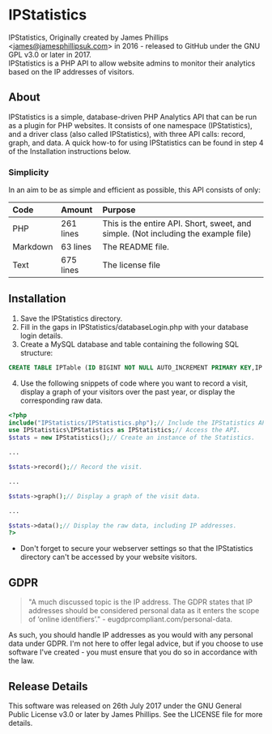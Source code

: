 # IPStatistics

IPStatistics, Originally created by James Phillips <[james@jamesphillipsuk.com](mailto:james@jamesphillipsuk.com "Send a Message")> in 2016 - released to GitHub under the GNU GPL v3.0 or later in 2017.  
IPStatistics is a PHP API to allow website admins to monitor their analytics based on the IP addresses of visitors.

## About

IPStatistics is a simple, database-driven PHP Analytics API that can be run as a plugin for PHP websites.  It consists of one namespace (IPStatistics), and a driver class (also called IPStatistics), with three API calls: record, graph, and data.  A quick how-to for using IPStatistics can be found in step 4 of the Installation instructions below.

### Simplicity

In an aim to be as simple and efficient as possible, this API consists of only:

| Code | Amount | Purpose |
|:---- |:------ |:------- |
| PHP | 261 lines | This is the entire API.  Short, sweet, and simple.  (Not including the example file) |
| Markdown | 63 lines | The README file. |
| Text | 675 lines | The license file |

## Installation

1. Save the IPStatistics directory.
2. Fill in the gaps in IPStatistics/databaseLogin.php with your database login details.
3. Create a MySQL database and table containing the following SQL structure:

```SQL
CREATE TABLE IPTable (ID BIGINT NOT NULL AUTO_INCREMENT PRIMARY KEY,IP VARCHAR(25) NOT NULL,Date DATE NOT NULL,Time VARCHAR(10) NOT NULL,Month INT(11) NOT NULL);
```

4. Use the following snippets of code where you want to record a visit, display a graph of your visitors over the past year, or display the corresponding raw data.

```PHP
<?php
include("IPStatistics/IPStatistics.php");// Include the IPStatistics API.
use IPStatistics\IPStatistics as IPStatistics;// Access the API.
$stats = new IPStatistics();// Create an instance of the Statistics.

...

$stats->record();// Record the visit.

...

$stats->graph();// Display a graph of the visit data.

...

$stats->data();// Display the raw data, including IP addresses.
?>
```

- Don't forget to secure your webserver settings so that the IPStatistics directory can't be accessed by your website visitors.

## GDPR

>"A much discussed topic is the IP address. The GDPR states that IP addresses should be considered personal data as it enters the scope of ‘online identifiers’." - eugdprcompliant.com/personal-data.  

As such, you should handle IP addresses as you would with any personal data under GDPR.  I'm not here to offer legal advice, but if you choose to use software I've created - you must ensure that you do so in accordance with the law.

## Release Details

This software was released on 26th July 2017 under the GNU General Public License v3.0 or later by James Phillips.  See the LICENSE file for more details.
